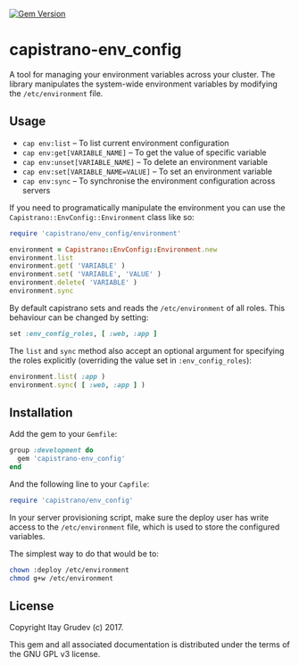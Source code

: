[![Gem Version](https://badge.fury.io/rb/capistrano-env_config.svg)](https://badge.fury.io/rb/capistrano-env_config)

capistrano-env_config
=====================

A tool for managing your environment variables across your cluster. The library
manipulates the system-wide environment variables by modifying the
`/etc/environment` file.

Usage
-----

* `cap env:list` – To list current environment configuration
* `cap env:get[VARIABLE_NAME]` – To get the value of specific variable
* `cap env:unset[VARIABLE_NAME]` – To delete an environment variable
* `cap env:set[VARIABLE_NAME=VALUE]` – To set an environment variable
* `cap env:sync` – To synchronise the environment configuration across servers

If you need to programatically manipulate the environment you can use the
`Capistrano::EnvConfig::Environment` class like so:

```ruby
require 'capistrano/env_config/environment'

environment = Capistrano::EnvConfig::Environment.new
environment.list
environment.get( 'VARIABLE' )
environment.set( 'VARIABLE', 'VALUE' )
environment.delete( 'VARIABLE' )
environment.sync
```

By default capistrano sets and reads the `/etc/environment` of all roles. This
behaviour can be changed by setting:

```ruby
set :env_config_roles, [ :web, :app ]
```

The `list` and `sync` method also accept an optional argument for specifying the
roles explicitly (overriding the value set in `:env_config_roles`):

```ruby
environment.list( :app )
environment.sync( [ :web, :app ] )
```

Installation
------------

Add the gem to your `Gemfile`:

```ruby
group :development do
  gem 'capistrano-env_config'
end
```

And the following line to your `Capfile`:

```ruby
require 'capistrano/env_config'
```

In your server provisioning script, make sure the deploy user has write access
to the `/etc/environment` file, which is used to store the configured variables.

The simplest way to do that would be to:

```bash
chown :deploy /etc/environment
chmod g+w /etc/environment
```

License
-------

Copyright Itay Grudev (c) 2017.

This gem and all associated documentation is distributed under the terms of the
GNU GPL v3 license.